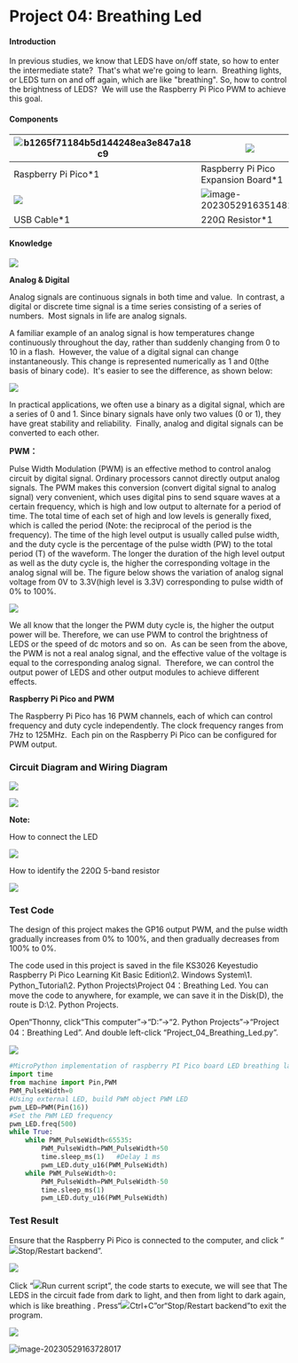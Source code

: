 # Project 04: Breathing Led

#### **Introduction**

In previous studies, we know that LEDS have on/off state, so how to enter the intermediate state?  That's what we're going to learn.  Breathing lights, or LEDS turn on and off again, which are like "breathing". So, how to control the brightness of LEDS?  We will use the Raspberry Pi Pico PWM to achieve this goal.  

#### **Components**

| ![b1265f71184b5d144248ea3e847a18c9](media/b1265f71184b5d144248ea3e847a18c9.jpeg) | ![](media/bbed91c0b45fcafc7e7163bfeabf68f9-16853492486556.png) | ![e380dd26e4825be9a768973802a55fe6](media/e380dd26e4825be9a768973802a55fe6.png) |![afa6edd3ff90b027a6f43995a6fb15a2](media/afa6edd3ff90b027a6f43995a6fb15a2.png)|
| ------------------------------------------------------- | ------------------------------------ | ---------------------- | ---------------------- |
| Raspberry Pi Pico\*1                                    | Raspberry Pi Pico Expansion Board\*1 | Breadboard\*1 | Red LED\*1 |
| ![](/media/7dcbd02995be3c142b2f97df7f7c03ce.png) |![image-20230529163514816](media/image-20230529163514816.png)|![e9a8d050105397bb183512fb4ffdd2f6](media/e9a8d050105397bb183512fb4ffdd2f6.png)||
| USB Cable\*1                                                 | 220Ω Resistor\*1                     | Jumper Wire\*2         |            |

#### **Knowledge**

![](/media/6549bdbfd4e7b6b2b341012105d655e8.png)

**Analog & Digital**

Analog signals are continuous signals in both time and value.  In contrast, a digital or discrete time signal is a time series consisting of a series of numbers.  Most signals in life are analog signals.  

A familiar example of an analog signal is how temperatures change continuously throughout the day, rather than suddenly changing from 0 to 10 in a flash.  However, the value of a digital signal can change instantaneously. This change is represented numerically as 1 and 0(the basis of binary code).  It's easier to see the difference, as shown below:

![](/media/4bdf6127e563b453a1fd8953b4ebb277.png)

In practical applications, we often use a binary as a digital signal, which are a series of 0 and 1. Since binary signals have only two values (0 or 1), they have great stability and reliability.  Finally, analog and digital signals can be converted to each other. 

**PWM：**

Pulse Width Modulation (PWM) is an effective method to control analog circuit by digital signal. Ordinary processors cannot directly output analog signals. The PWM makes this conversion (convert digital signal to analog signal) very convenient, which uses digital pins to send square waves at a certain frequency, which is high and low output to alternate for a period of time. The total time of each set of high and low levels is generally fixed, which is called the period (Note: the reciprocal of the period is the frequency). The time of the high level output is usually called pulse width, and the duty cycle is the percentage of the pulse width (PW) to the total period (T) of the waveform. The longer the duration of the high level output as well as the duty cycle is, the higher the corresponding voltage in the analog signal will be. The figure below shows the variation of analog signal voltage from 0V to 3.3V(high level is 3.3V) corresponding to pulse width of 0% to 100%.  

![](/media/a439e1bd8a4578b43b7188c821d58594.jpeg)

We all know that the longer the PWM duty cycle is, the higher the output power will be. Therefore, we can use PWM to control the brightness of LEDS or the speed of dc motors and so on.  As can be seen from the above, the PWM is not a real analog signal, and the effective value of the voltage is equal to the corresponding analog signal.  Therefore, we can control the output power of LEDS and other output modules to achieve different effects.

**Raspberry Pi Pico and PWM**

The Raspberry Pi Pico has 16 PWM channels, each of which can control frequency and duty cycle independently. The clock frequency ranges from 7Hz to 125MHz.  Each pin on the Raspberry Pi Pico can be configured for PWM output.  

### **Circuit Diagram and Wiring Diagram**

![](/media/cb069d7553d861e3293d8bdbe85bbd05.png)

![](/media/898285da10fa9b39e52a02bc68758d27.png)

**Note:**

How to connect the LED

![](/media/42ff6f405dfa128593827de5aa03e94b.png)

How to identify the 220Ω 5-band resistor

![](/media/55c0199544e9819328f6d5778f10d7d0.png)

### **Test Code**

The design of this project makes the GP16 output PWM, and the pulse width gradually increases from 0% to 100%, and then gradually decreases from 100% to 0%.  

The code used in this project is saved in the file KS3026 Keyestudio Raspberry Pi Pico Learning Kit Basic Edition\2. Windows  System\1. Python_Tutorial\2. Python Projects\Project 04：Breathing Led. You can move the code to anywhere, for example, we can save it in the Disk(D), the route is D:\2. Python Projects.

Open“Thonny, click“This computer”→“D:”→“2. Python Projects”→“Project 04：Breathing Led”. And double left-click “Project_04_Breathing_Led.py”.

![](/media/d0616993fc8b1deb9db4414e3146e602.png)

```python
#MicroPython implementation of raspberry PI Pico board LED breathing lamp program example
import time
from machine import Pin,PWM
PWM_PulseWidth=0
#Using external LED, build PWM object PWM LED
pwm_LED=PWM(Pin(16))
#Set the PWM LED frequency
pwm_LED.freq(500)
while True:
    while PWM_PulseWidth<65535:
        PWM_PulseWidth=PWM_PulseWidth+50
        time.sleep_ms(1)   #Delay 1 ms 
        pwm_LED.duty_u16(PWM_PulseWidth)
    while PWM_PulseWidth>0:
        PWM_PulseWidth=PWM_PulseWidth-50
        time.sleep_ms(1)
        pwm_LED.duty_u16(PWM_PulseWidth)
```

### **Test Result**

Ensure that the Raspberry Pi Pico is connected to the computer, and click “![](/media/27451c8a9c13e29d02bc0f5831cfaf1f.png)Stop/Restart backend”.

![](/media/4daa8b74aec8af6056ec2a61ebabf397.png)

Click “![](/media/da852227207616ccd9aff28f19e02690.png)Run current script”, the code starts to execute, we will see that The LEDS in the circuit fade from dark to light, and then from light to dark again, which is like breathing . Press“![](/media/27451c8a9c13e29d02bc0f5831cfaf1f.png)Ctrl+C”or“Stop/Restart backend”to exit the program.

![](/media/957f4e2178c1126f724bc8e012568e31.png)

![image-20230529163728017](media/image-20230529163728017.png)
